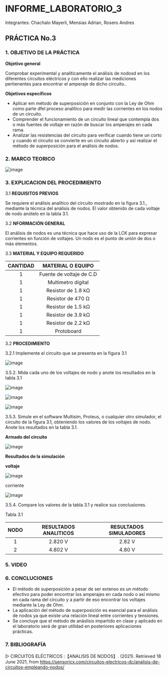 # INFORME_LABORATORIO_3
Integrantes: Chachalo Mayerli, Mensias Adrian, Rosero Andres

## **PRÁCTICA No.3**

### 1.  OBJETIVO DE LA PRÁCTICA

**Objetivo general** 

Comprobar experimental y analíticamente el análisis de nodosd en los diferentes circuitos eléctricos y con ello realizar las mediciones pertienentes para encontrar el amperaje de dicho circuito..

**Objetivos específicos**

- Aplicar em método de superposición en conjunto con la Ley de Ohm como parte dfel proceso analítico para medir las corrientes en los nodos de un circuito.
- Comprender el funcionamiento de un circuito lineal que contempla dos o más fuentes de voltaje en razón de buscar los amperajes en cada rama.
- Analizar las resistencias del circuito para verificar cuando tiene un corto y cuando el circuito se convierte en un circuito abierto y así realizar el método de superposición para el análisis de nodos.

### 2.  MARCO TEORICO

![image](https://user-images.githubusercontent.com/85209614/122558049-38b81700-d003-11eb-9bf7-b04ec3730e8a.png)

### 3.  EXPLICACION DEL PROCEDIMIENTO 

3.1 **REQUISITOS PREVIOS**

Se requiere el análisis analítico del circuito mostrado en la figura 3.1., mediante la
técnica del análisis de nodos. El valor obtenido de cada voltaje de nodo anótelo en la
tabla 3.1.

3.2 **NFORMACIÓN GENERAL**

El análisis de nodos es una técnica que hace uso de la LCK para expresar corrientes en
función de voltajes.
Un nodo es el punto de unión de dos o más elementos.

3.3 **MATERIAL Y EQUIPO REQUERIDO**

|**CANTIDAD**| **MATERIAL O EQUIPO**|
|:---: | :---: |
| 1 | Fuente de voltaje de C.D |
| 1 | Multimetro digital |
| 1 | Resistor de 1.8 kΩ |
| 1 | Resistor de 470 Ω |
| 1 | Resistor de 1.5 kΩ |
| 1 | Resistor de 3.9 kΩ |
| 1 | Resistor de 2.2 kΩ |
| 1 | Protoboard |

3.2 **PROCEDIMIENTO**

3.2.1 Implemente el circuito que se presenta en la figura 3.1 

![image](https://user-images.githubusercontent.com/85126275/122089373-4df73080-cdcc-11eb-8c1f-203ad89c4351.png)

3.5.2. Mida cada uno de los voltajes de nodo y anote los resultados en la tabla 3.1

![image](https://user-images.githubusercontent.com/75383758/122560251-01973500-d006-11eb-91d7-1bef2dc6da56.png)

![image](https://user-images.githubusercontent.com/75383758/122560991-e37e0480-d006-11eb-8001-9634a4784e7a.png)

![image](https://user-images.githubusercontent.com/75383758/122562130-5471ec00-d008-11eb-8c61-bc824708accd.png)

3.5.3. Simule en el software Multisim, Proteus, o cualquier otro simulador, el circuito
de la figura 3.1, obteniendo los valores de los voltajes de nodo. Anote los resultados en la tabla 3.1.

**Armado del circuito**

![image](https://user-images.githubusercontent.com/85126275/122106694-dc28e200-cddf-11eb-8d34-a9c112ede30c.png)

**Resultados de la simulación**

**voltaje** 

![image](https://user-images.githubusercontent.com/75383758/122559513-0effef80-d005-11eb-9977-8db3a41b6258.png)

corriente

![image](https://user-images.githubusercontent.com/85126275/122105576-91f33100-cdde-11eb-9edb-fea0d07e7782.png)

3.5.4. Compare los valores de la tabla 3.1 y realice sus conclusiones.

Tabla 3.1 

|**NODO**| **RESULTADOS ANALITICOS** | **RESULTADOS SIMULADORES**|
|:--: | :---: | :---: | 
|  1  | 2.820 V | 2.82 V |
|  2  | 4.802 V | 4.80 V |

### 5.  VIDEO

### 6.  CONCLUCIONES 

- El método de superposición a pesar de ser extenso es un método efectivo para poder encontrar los amperajes en cada nodo o así mismo en cada rama del circuito y a partir de eso encontrar los voltajes mediante la Ley de Ohm.
- La aplicación del método de superposición es esencial para el análisis de nodos ya que existe una relación lineal entre corrientes y tensiones. 
- Se concluye que el método de anáslisis impartido en clase y aplicado en el laboratorio será de gran utilidad en posteriores aplicaciones prácticas.

### 7.  BIBLIOGRAFÍA
▷ CIRCUITOS ELÉCTRICOS :【ANALISIS DE NODOS】. (2021). Retrieved 18 June 2021, from https://sensoricx.com/circuitos-electricos-dc/analisis-de-circuitos-empleando-nodos/









